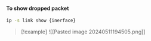 #### To show dropped packet 

```bash 
ip -s link show {inerface}
```
>[!example]
>![[Pasted image 20240511194505.png]]